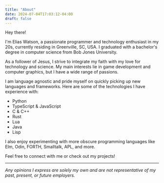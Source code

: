 ```yaml
---
title: "About"
date: 2024-07-04T17:03:12-04:00
draft: false
---
```


Hey there!

I'm Elias Watson, a passionate programmer and technology enthusiast in my 20s, currently residing in Greenville, SC, USA.
I graduated with a bachelor's degree in computer science from Bob Jones University.

As a follower of Jesus, I strive to integrate my faith with my love for technology and science.
My main interests lie in game development and computer graphics, but I have a wide range of passions.

I am language agnostic and pride myself on quickly picking up new languages and frameworks.
Here are some of the technologies I have experience with:

- Python
- TypeScript & JavaScript
- C & C++
- Rust
- Lua
- Java
- Lisp

I also enjoy experimenting with more obscure programming languages like Elm, Odin, FORTH, Smalltalk, APL, and more.

Feel free to connect with me or check out my projects!

---

_Any opinions I express are solely my own and are not representative of my past, present, or future employers._
